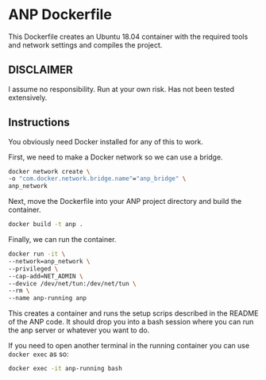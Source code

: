 # ANP Dockerfile
This Dockerfile creates an Ubuntu 18.04 container with the required tools and network settings and compiles the project.
## DISCLAIMER
I assume no responsibility. Run at your own risk. Has not been tested extensively.
## Instructions
You obviously need Docker installed for any of this to work.

First, we need to make a Docker network so we can use a bridge. 

```bash
docker network create \
-o "com.docker.network.bridge.name"="anp_bridge" \
anp_network
```

Next, move the Dockerfile into your ANP project directory and build the container.

```bash
docker build -t anp .
```

Finally, we can run the container.

```bash
docker run -it \
--network=anp_network \
--privileged \
--cap-add=NET_ADMIN \
--device /dev/net/tun:/dev/net/tun \
--rm \
--name anp-running anp 
```

This creates a container and runs the setup scrips described in the README of the ANP code. It should drop you into a bash session where you can run the anp server or whatever you want to do.

If you need to open another terminal in the running container you can use `docker exec` as so:

```bash
docker exec -it anp-running bash 
```
